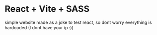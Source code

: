 # React + Vite + SASS

simple website made as a joke to test react, so dont worry everything is hardcoded (I dont have your ip :))
